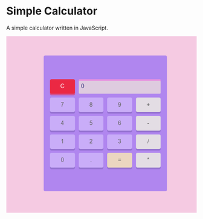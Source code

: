 # Simple Calculator #

A simple calculator written in JavaScript.

![alt text](/public/demo.gif "demo")

